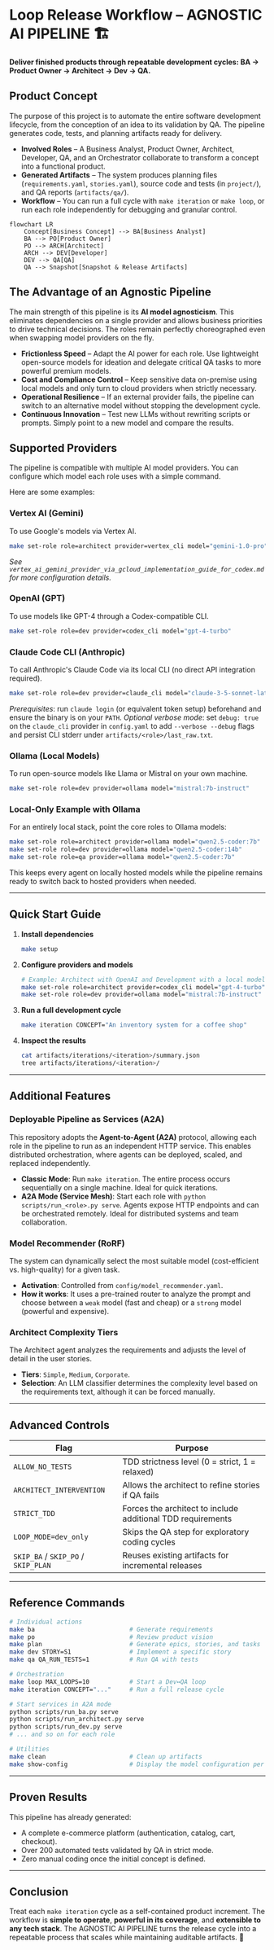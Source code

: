 # Loop Release Workflow – AGNOSTIC AI PIPELINE 🏗️

**Deliver finished products through repeatable development cycles: BA → Product Owner → Architect → Dev → QA.**

## Product Concept

The purpose of this project is to automate the entire software development lifecycle, from the conception of an idea to its validation by QA. The pipeline generates code, tests, and planning artifacts ready for delivery.

- **Involved Roles** – A Business Analyst, Product Owner, Architect, Developer, QA, and an Orchestrator collaborate to transform a concept into a functional product.
- **Generated Artifacts** – The system produces planning files (`requirements.yaml`, `stories.yaml`), source code and tests (in `project/`), and QA reports (`artifacts/qa/`).
- **Workflow** – You can run a full cycle with `make iteration` or `make loop`, or run each role independently for debugging and granular control.

```mermaid
flowchart LR
    Concept[Business Concept] --> BA[Business Analyst]
    BA --> PO[Product Owner]
    PO --> ARCH[Architect]
    ARCH --> DEV[Developer]
    DEV --> QA[QA]
    QA --> Snapshot[Snapshot & Release Artifacts]
```

## The Advantage of an Agnostic Pipeline

The main strength of this pipeline is its **AI model agnosticism**. This eliminates dependencies on a single provider and allows business priorities to drive technical decisions. The roles remain perfectly choreographed even when swapping model providers on the fly.

- **Frictionless Speed** – Adapt the AI power for each role. Use lightweight open-source models for ideation and delegate critical QA tasks to more powerful premium models.
- **Cost and Compliance Control** – Keep sensitive data on-premise using local models and only turn to cloud providers when strictly necessary.
- **Operational Resilience** – If an external provider fails, the pipeline can switch to an alternative model without stopping the development cycle.
- **Continuous Innovation** – Test new LLMs without rewriting scripts or prompts. Simply point to a new model and compare the results.

## Supported Providers

The pipeline is compatible with multiple AI model providers. You can configure which model each role uses with a simple command.

Here are some examples:

### Vertex AI (Gemini)
To use Google's models via Vertex AI.
```bash
make set-role role=architect provider=vertex_cli model="gemini-1.0-pro"
```
*See `vertex_ai_gemini_provider_via_gcloud_implementation_guide_for_codex.md` for more configuration details.*

### OpenAI (GPT)
To use models like GPT-4 through a Codex-compatible CLI.
```bash
make set-role role=dev provider=codex_cli model="gpt-4-turbo"
```

### Claude Code CLI (Anthropic)
To call Anthropic's Claude Code via its local CLI (no direct API integration required).
```bash
make set-role role=dev provider=claude_cli model="claude-3-5-sonnet-latest"
```
*Prerequisites*: run `claude login` (or equivalent token setup) beforehand and ensure the binary is on your `PATH`.
*Optional verbose mode*: set `debug: true` on the `claude_cli` provider in `config.yaml` to add `--verbose --debug` flags and persist CLI stderr under `artifacts/<role>/last_raw.txt`.

### Ollama (Local Models)
To run open-source models like Llama or Mistral on your own machine.
```bash
make set-role role=dev provider=ollama model="mistral:7b-instruct"
```

### Local-Only Example with Ollama
For an entirely local stack, point the core roles to Ollama models:
```bash
make set-role role=architect provider=ollama model="qwen2.5-coder:7b"
make set-role role=dev provider=ollama model="qwen2.5-coder:14b"
make set-role role=qa provider=ollama model="qwen2.5-coder:7b"
```
This keeps every agent on locally hosted models while the pipeline remains ready to switch back to hosted providers when needed.

---

## Quick Start Guide

1. **Install dependencies**
   ```bash
   make setup
   ```
2. **Configure providers and models**
   ```bash
   # Example: Architect with OpenAI and Development with a local model
   make set-role role=architect provider=codex_cli model="gpt-4-turbo"
   make set-role role=dev provider=ollama model="mistral:7b-instruct"
   ```
3. **Run a full development cycle**
   ```bash
   make iteration CONCEPT="An inventory system for a coffee shop"
   ```
4. **Inspect the results**
   ```bash
   cat artifacts/iterations/<iteration>/summary.json
   tree artifacts/iterations/<iteration>/
   ```

---

## Additional Features

### Deployable Pipeline as Services (A2A)

This repository adopts the **Agent-to-Agent (A2A)** protocol, allowing each role in the pipeline to run as an independent HTTP service. This enables distributed orchestration, where agents can be deployed, scaled, and replaced independently.

- **Classic Mode**: Run `make iteration`. The entire process occurs sequentially on a single machine. Ideal for quick iterations.
- **A2A Mode (Service Mesh)**: Start each role with `python scripts/run_<role>.py serve`. Agents expose HTTP endpoints and can be orchestrated remotely. Ideal for distributed systems and team collaboration.

### Model Recommender (RoRF)

The system can dynamically select the most suitable model (cost-efficient vs. high-quality) for a given task.
- **Activation**: Controlled from `config/model_recommender.yaml`.
- **How it works**: It uses a pre-trained router to analyze the prompt and choose between a `weak` model (fast and cheap) or a `strong` model (powerful and expensive).

### Architect Complexity Tiers

The Architect agent analyzes the requirements and adjusts the level of detail in the user stories.
- **Tiers**: `Simple`, `Medium`, `Corporate`.
- **Selection**: An LLM classifier determines the complexity level based on the requirements text, although it can be forced manually.

---

## Advanced Controls

| Flag | Purpose |
| ---- | ------- |
| `ALLOW_NO_TESTS` | TDD strictness level (0 = strict, 1 = relaxed) |
| `ARCHITECT_INTERVENTION` | Allows the architect to refine stories if QA fails |
| `STRICT_TDD` | Forces the architect to include additional TDD requirements |
| `LOOP_MODE=dev_only` | Skips the QA step for exploratory coding cycles |
| `SKIP_BA` / `SKIP_PO` / `SKIP_PLAN` | Reuses existing artifacts for incremental releases |

---

## Reference Commands

```bash
# Individual actions
make ba                          # Generate requirements
make po                          # Review product vision
make plan                        # Generate epics, stories, and tasks
make dev STORY=S1                # Implement a specific story
make qa QA_RUN_TESTS=1           # Run QA with tests

# Orchestration
make loop MAX_LOOPS=10           # Start a Dev↔QA loop
make iteration CONCEPT="..."     # Run a full release cycle

# Start services in A2A mode
python scripts/run_ba.py serve
python scripts/run_architect.py serve
python scripts/run_dev.py serve
# ... and so on for each role

# Utilities
make clean                       # Clean up artifacts
make show-config                 # Display the model configuration per role
```

---

## Proven Results

This pipeline has already generated:
- A complete e-commerce platform (authentication, catalog, cart, checkout).
- Over 200 automated tests validated by QA in strict mode.
- Zero manual coding once the initial concept is defined.

---

## Conclusion

Treat each `make iteration` cycle as a self-contained product increment. The workflow is **simple to operate**, **powerful in its coverage**, and **extensible to any tech stack**. The AGNOSTIC AI PIPELINE turns the release cycle into a repeatable process that scales while maintaining auditable artifacts. 🚀
